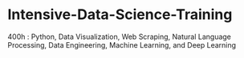 # Intensive-Data-Science-Training
400h : Python, Data Visualization, Web Scraping, Natural Language Processing, Data Engineering, Machine Learning, and Deep Learning
